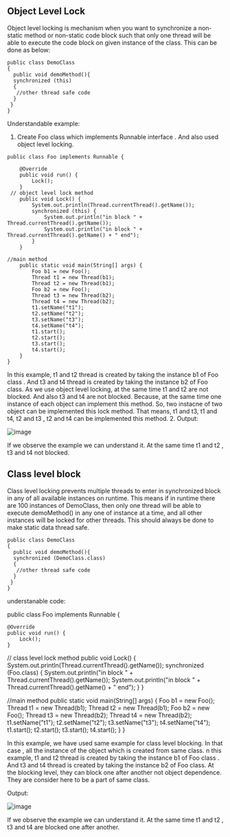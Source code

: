 ## Object Level Lock
Object level locking is mechanism when you want to synchronize a non-static method or non-static code block such that only one thread will be able to execute the code block on given instance of the class.
This can be done as below:
```
public class DemoClass 
{ 
  public void demoMethod(){ 
  synchronized (this) 
  { 
   //other thread safe code 
  } 
 } 
} 
```
Understandable example:
1. Create Foo class which implements Runnable interface . And also used object level locking. 

````
public class Foo implements Runnable {

    @Override
    public void run() {
        Lock();
    }
 // object level lock method 
    public void Lock() {
        System.out.println(Thread.currentThread().getName());
        synchronized (this) {
            System.out.println("in block " + Thread.currentThread().getName());
            System.out.println("in block " + Thread.currentThread().getName() + " end");
        }
    }

//main method 
    public static void main(String[] args) {
        Foo b1 = new Foo();
        Thread t1 = new Thread(b1);
        Thread t2 = new Thread(b1);
        Foo b2 = new Foo();
        Thread t3 = new Thread(b2);
        Thread t4 = new Thread(b2);
        t1.setName("t1");
        t2.setName("t2");
        t3.setName("t3");
        t4.setName("t4");
        t1.start();
        t2.start();
        t3.start();
        t4.start();
    }
}
````

In this example, t1 and t2 thread is created by taking the instance b1 of Foo class . And t3 and t4 thread is created by taking the instance b2 of Foo class. 
As we use object level locking, at the same time t1 and t2 are not blocked. And also t3 and t4 are not blocked. Because, at the same time one instance of each object can implement this method. So, two instacne of two object can be implemented this lock method. That means, t1 and t3, t1 and t4, t2 and t3 , t2 and t4 can be implemented this method.
2. Output:

![image](https://user-images.githubusercontent.com/75389185/194741606-36ef4251-671b-45d3-bd09-c6c3b187f04b.png)


If we observe the example we can understand it. At the same time t1 and t2 , t3 and t4  not blocked.

## Class level block
Class level locking prevents multiple threads to enter in synchronized block in any of all available instances on runtime. This means if in runtime there are 100 instances of DemoClass, then only one thread will be able to execute demoMethod() in any one of instance at a time, and all other instances will be locked for other threads. This should always be done to make static data thread safe.

```
public class DemoClass 
{ 
  public void demoMethod(){ 
  synchronized (DemoClass.class) 
  { 
   //other thread safe code 
  } 
 } 
} 
```
understanable code:

public class Foo implements Runnable {

    @Override
    public void run() {
        Lock();
    }
 // class level lock method 
    public void Lock() {
        System.out.println(Thread.currentThread().getName());
        synchronized (Foo.class) {
            System.out.println("in block " + Thread.currentThread().getName());
            System.out.println("in block " + Thread.currentThread().getName() + " end");
        }
    }

//main method 
    public static void main(String[] args) {
        Foo b1 = new Foo();
        Thread t1 = new Thread(b1);
        Thread t2 = new Thread(b1);
        Foo b2 = new Foo();
        Thread t3 = new Thread(b2);
        Thread t4 = new Thread(b2);
        t1.setName("t1");
        t2.setName("t2");
        t3.setName("t3");
        t4.setName("t4");
        t1.start();
        t2.start();
        t3.start();
        t4.start();
    }
}

In this example, we have used same example for class level blocking. In that case , all the instance of the object which is created from same class. n this example, t1 and t2 thread is created by taking the instance b1 of Foo class . And t3 and t4 thread is created by taking the instance b2 of Foo class. At the blocking level, they can block one after another not object dependence. They are consider here to be a part of same class.


Output:


![image](https://user-images.githubusercontent.com/75389185/194742107-35d0c194-fc1b-472b-b9aa-1c6a3a8d8657.png)

If we observe the example we can understand it. At the same time t1 and t2 , t3 and t4  are blocked one after another.